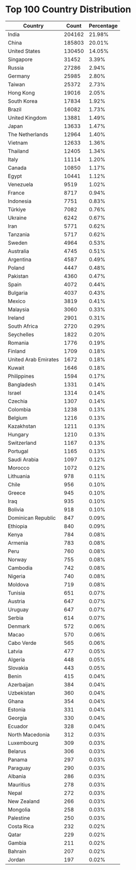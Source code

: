 # Top 100 Country Distribution
| Country | Count | Percentage |
|----|----|----|
| India | 204162 | 21.98% |
| China | 185803 | 20.01% |
| United States | 130450 | 14.05% |
| Singapore | 31452 | 3.39% |
| Russia | 27286 | 2.94% |
| Germany | 25985 | 2.80% |
| Taiwan | 25372 | 2.73% |
| Hong Kong | 19016 | 2.05% |
| South Korea | 17834 | 1.92% |
| Brazil | 16082 | 1.73% |
| United Kingdom | 13881 | 1.49% |
| Japan | 13633 | 1.47% |
| The Netherlands | 12964 | 1.40% |
| Vietnam | 12633 | 1.36% |
| Thailand | 12405 | 1.34% |
| Italy | 11114 | 1.20% |
| Canada | 10850 | 1.17% |
| Egypt | 10441 | 1.12% |
| Venezuela | 9519 | 1.02% |
| France | 8717 | 0.94% |
| Indonesia | 7751 | 0.83% |
| Türkiye | 7082 | 0.76% |
| Ukraine | 6242 | 0.67% |
| Iran | 5771 | 0.62% |
| Tanzania | 5717 | 0.62% |
| Sweden | 4964 | 0.53% |
| Australia | 4745 | 0.51% |
| Argentina | 4587 | 0.49% |
| Poland | 4447 | 0.48% |
| Pakistan | 4360 | 0.47% |
| Spain | 4072 | 0.44% |
| Bulgaria | 4037 | 0.43% |
| Mexico | 3819 | 0.41% |
| Malaysia | 3060 | 0.33% |
| Ireland | 2901 | 0.31% |
| South Africa | 2720 | 0.29% |
| Seychelles | 1822 | 0.20% |
| Romania | 1776 | 0.19% |
| Finland | 1709 | 0.18% |
| United Arab Emirates | 1672 | 0.18% |
| Kuwait | 1646 | 0.18% |
| Philippines | 1594 | 0.17% |
| Bangladesh | 1331 | 0.14% |
| Israel | 1314 | 0.14% |
| Czechia | 1307 | 0.14% |
| Colombia | 1238 | 0.13% |
| Belgium | 1216 | 0.13% |
| Kazakhstan | 1211 | 0.13% |
| Hungary | 1210 | 0.13% |
| Switzerland | 1167 | 0.13% |
| Portugal | 1165 | 0.13% |
| Saudi Arabia | 1097 | 0.12% |
| Morocco | 1072 | 0.12% |
| Lithuania | 978 | 0.11% |
| Chile | 956 | 0.10% |
| Greece | 945 | 0.10% |
| Iraq | 935 | 0.10% |
| Bolivia | 918 | 0.10% |
| Dominican Republic | 847 | 0.09% |
| Ethiopia | 840 | 0.09% |
| Kenya | 784 | 0.08% |
| Armenia | 783 | 0.08% |
| Peru | 760 | 0.08% |
| Norway | 755 | 0.08% |
| Cambodia | 742 | 0.08% |
| Nigeria | 740 | 0.08% |
| Moldova | 719 | 0.08% |
| Tunisia | 651 | 0.07% |
| Austria | 647 | 0.07% |
| Uruguay | 647 | 0.07% |
| Serbia | 614 | 0.07% |
| Denmark | 572 | 0.06% |
| Macao | 570 | 0.06% |
| Cabo Verde | 565 | 0.06% |
| Latvia | 477 | 0.05% |
| Algeria | 448 | 0.05% |
| Slovakia | 443 | 0.05% |
| Benin | 415 | 0.04% |
| Azerbaijan | 384 | 0.04% |
| Uzbekistan | 360 | 0.04% |
| Ghana | 354 | 0.04% |
| Estonia | 331 | 0.04% |
| Georgia | 330 | 0.04% |
| Ecuador | 328 | 0.04% |
| North Macedonia | 312 | 0.03% |
| Luxembourg | 309 | 0.03% |
| Belarus | 306 | 0.03% |
| Panama | 297 | 0.03% |
| Paraguay | 290 | 0.03% |
| Albania | 286 | 0.03% |
| Mauritius | 278 | 0.03% |
| Nepal | 272 | 0.03% |
| New Zealand | 266 | 0.03% |
| Mongolia | 258 | 0.03% |
| Palestine | 250 | 0.03% |
| Costa Rica | 232 | 0.02% |
| Qatar | 229 | 0.02% |
| Gambia | 211 | 0.02% |
| Bahrain | 207 | 0.02% |
| Jordan | 197 | 0.02% |
